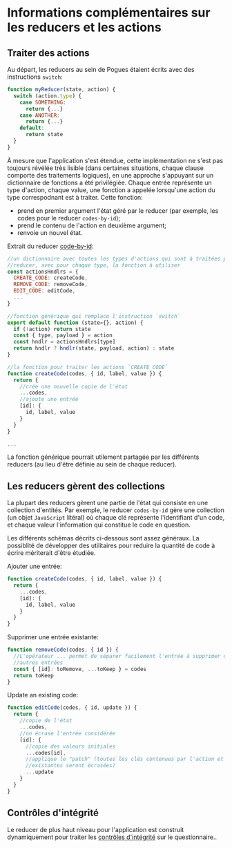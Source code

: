 # Informations complémentaires sur les reducers et les actions

## Traiter des actions

Au départ, les reducers au sein de Pogues étaient écrits avec des instructions `switch`:

```javascript
function myReducer(state, action) {
  switch (action.type) {
    case SOMETHING:
      return {...}
    case ANOTHER:
      return {...}
    default:
      return state
  }
}
```

À mesure que l'application s'est étendue, cette implémentation ne s'est pas toujours révélée très lisible (dans certaines situations, chaque clause comporte des traitements logiques), en une approche s'appuyant sur un dictionnaire de fonctions a été privilégiée. Chaque entrée représente un type d'action, chaque value, une fonction a appelée lorsqu'une action du type correspodnant est à traiter. Cette fonction:
- prend en premier argument l'état géré par le reducer (par exemple, les codes pour le reducer `codes-by-id`);
- prend le contenu de l'action en deuxième argument;
- renvoie un nouvel état.

Extrait du reducer [code-by-id](https://github.com/InseeFr/Pogues/blob/master/src/js/reducers/code-by-id.js):

```javascript
//un dictionnaire avec toutes les types d'actions qui sont à traitées par ce
//reducer, avec pour chaque type, la fonction à utiliser
const actionsHndlrs = {
  CREATE_CODE: createCode,
  REMOVE_CODE: removeCode,
  EDIT_CODE: editCode,
  ...
}

//fonction générique qui remplace l'instruction `switch`
export default function (state={}, action) {
  if (!action) return state
  const { type, payload } = action
  const hndlr = actionsHndlrs[type]
  return hndlr ? hndlr(state, payload, action) : state
}

//la fonction pour traiter les actions `CREATE_CODE`
function createCode(codes, { id, label, value }) {
  return {
    //crée une nouvelle copie de l'état
    ...codes,
    //ajoute une entrée
    [id]: {
      id, label, value
    }
  }
}

...
```

La fonction générique pourrait utilement partagée par les différents reducers (au lieu d'être définie au sein de chaque reducer).

## Les reducers gèrent des collections

La plupart des reducers gèrent une partie de l'état qui consiste en une collection d'entités. Par exemple, le reducer `codes-by-id` gère une collection (un objet `JavaScript` litéral) où chaque clé représente l'identifiant d'un code, et chaque valeur l'information qui constitue le code en question.

Les différents schémas décrits ci-dessous sont assez généraux. La possiblité de développer des utilitaires pour reduire la quantité de code à écrire mériterait d'être étudiée.

Ajouter une entrée:
```javascript
function createCode(codes, { id, label, value }) {
  return {
    ...codes,
    [id]: {
      id, label, value
    }
  }
}
```

Supprimer une entrée existante:
```javascript
function removeCode(codes, { id }) {
  //L'opérateur ... permet de séparer facilement l'entrée à supprimer des
  //autres entrées
  const { [id]: toRemove, ...toKeep } = codes
  return toKeep
}
```

Update an existing code:
```javascript
function editCode(codes, { id, update }) {
  return {
    //copie de l'état
    ...codes,
    //on écrase l'entrée considérée
    [id]: {
      //copie des valeurs initiales
      ...codes[id],
      //applique le "patch" (toutes les clés contenues par l'action et déjà
      //existantes seront écrasées)
      ...update
    }
  }
}
```

## Contrôles d'intégrité

Le reducer de plus haut niveau pour l'application est construit dynamiquement pour traiter les [contrôles d'intégrité](/implementation-details/integrity-checks.md) sur le questionnaire..